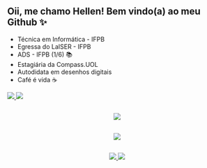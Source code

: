 ## Oii, me chamo Hellen! Bem vindo(a) ao meu Github ✨
- Técnica em Informática - IFPB
- Egressa do LaISER - IFPB
- ADS - IFPB (1/6) 📚
- Estagiária da Compass.UOL
- Autodidata em desenhos digitais
- Café é vida ☕️

<div id="redesSociais"> 
  <a href="https://www.instagram.com/hellenilda.vbs/" target="_blank">
    <img src="https://img.shields.io/badge/-Instagram-%23E4405F?style=for-the-badge&logo=instagram&logoColor=white" target="_blank">
  </a>
  <a href="https://www.linkedin.com/in/hellen-lima-7098b8263/" target="_blank">
    <img src="https://img.shields.io/badge/-LinkedIn-%230077B5?style=for-the-badge&logo=linkedin&logoColor=white" target="_blank">
  </a>
</div>

##

<p align="center" id="linguagens">
  <a href="https://github.com/tandpfun/skill-icons#readme">
    <img src="https://skillicons.dev/icons?i=python,java,html,css,js,cs,mysql" />
  </a>
</p>

##

<p align="center" id="IDEs+Afins">
  <a href="https://github.com/tandpfun/skill-icons#readme">
    <img src="https://skillicons.dev/icons?i=vscode,blender,androidstudio,spring,linux,unity,godot,nodejs,aws,mongodb" />
  </a>
</p>

##

<div align="center" id="informacoesDoPerfil">
  <a href="https://github.com/Hellenilda">
    <img src="https://github-readme-stats-sigma-five.vercel.app/api/top-langs/?username=hellenilda&theme=dracula&line_height=40"/>
    <img src="https://github-readme-stats-sigma-five.vercel.app/api?username=hellenilda&show_icons=true&theme=dracula&include_all_commits=true&count_private=true"/>  
  </a>
</div>
